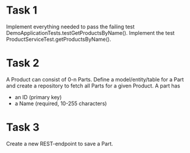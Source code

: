 # Task 1

Implement everything needed to pass the failing test DemoApplicationTests.testGetProductsByName().
Implement the test ProductServiceTest.getProductsByName().

# Task 2

A Product can consist of 0-n Parts. Define a model/entity/table for a Part and create a repository to fetch all Parts for a given Product.
A part has
- an ID (primary key)
- a Name (required, 10-255 characters)


# Task 3

Create a new REST-endpoint to save a Part.